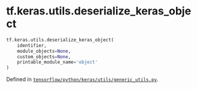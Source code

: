 <div itemscope itemtype="http://developers.google.com/ReferenceObject">
<meta itemprop="name" content="tf.keras.utils.deserialize_keras_object" />
</div>

# tf.keras.utils.deserialize_keras_object

``` python
tf.keras.utils.deserialize_keras_object(
    identifier,
    module_objects=None,
    custom_objects=None,
    printable_module_name='object'
)
```



Defined in [`tensorflow/python/keras/utils/generic_utils.py`](https://www.tensorflow.org/code/tensorflow/python/keras/utils/generic_utils.py).

